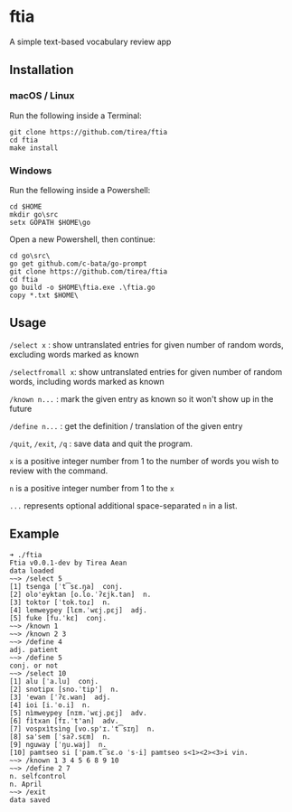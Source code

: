 # ftia

A simple text-based vocabulary review app

## Installation


### macOS / Linux

Run the following inside a Terminal:

```
git clone https://github.com/tirea/ftia
cd ftia
make install
```

### Windows

Run the fellowing inside a Powershell:
```
cd $HOME
mkdir go\src
setx GOPATH $HOME\go
```
Open a new Powershell, then continue:
```
cd go\src\
go get github.com/c-bata/go-prompt
git clone https://github.com/tirea/ftia
cd ftia
go build -o $HOME\ftia.exe .\ftia.go
copy *.txt $HOME\
```

## Usage

`/select x` : show untranslated entries for given number of random words, excluding words marked as known

`/selectfromall x`: show untranslated entries for given number of random words, including words marked as known

`/known n...` : mark the given entry as known so it won't show up in the future

`/define n...` : get the definition / translation of the given entry

`/quit`, `/exit`, `/q` : save data and quit the program.

`x` is a positive integer number from 1 to the number of words you wish to review with the command.

`n` is a positive integer number from 1 to the `x` 

`...` represents optional additional space-separated `n` in a list.

## Example

```
➜ ./ftia
Ftia v0.0.1-dev by Tirea Aean
data loaded
~~> /select 5
[1] tsenga [ˈt͡sɛ.ŋa]  conj.
[2] olo'eyktan [o.lo.ˈʔɛjk.tan]  n.
[3] toktor [ˈtok.toɾ]  n.
[4] lemweypey [lɛm.ˈwɛj.pɛj]  adj.
[5] fuke [fu.ˈkɛ]  conj.
~~> /known 1
~~> /known 2 3
~~> /define 4
adj. patient
~~> /define 5
conj. or not
~~> /select 10
[1] alu [ˈa.lu]  conj.
[2] snotipx [sno.ˈtip']  n.
[3] 'ewan [ˈʔɛ.wan]  adj.
[4] ioi [i.ˈo.i]  n.
[5] nìmweypey [nɪm.ˈwɛj.pɛj]  adv.
[6] fìtxan [fɪ.ˈt'an]  adv.
[7] vospxìtsìng [vo.sp'ɪ.ˈt͡sɪŋ]  n.
[8] sa'sem [ˈsaʔ.sɛm]  n.
[9] nguway [ˈŋu.waj]  n.
[10] pamtseo si [ˈpam.t͡sɛ.o ˈs·i] pamtseo s<1><2><3>i vin.
~~> /known 1 3 4 5 6 8 9 10
~~> /define 2 7
n. selfcontrol
n. April
~~> /exit
data saved
```